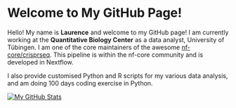 # Welcome to My GitHub Page!

Hello! My name is **Laurence** and welcome to my GitHub page! I am currently working at the **Quantitative Biology Center** as a data analyst, University of Tübingen. I am one of the core maintainers of the awesome [nf-core/crisprseq](https://nf-co.re/crisprseq/2.2.1/). This pipeline is within the nf-core community and is developed in Nextflow.

I also provide customised Python and R scripts for my various data analysis, and am doing 100 days coding exercise in Python.

[![My GitHub Stats](https://github-readme-stats.vercel.app/api/?username=laurencekuhl&count_private=true&theme=github_dark&showicons=true&hide=stars)]()


<!--
**LaurenceKuhl/LaurenceKuhl** is a ✨ _special_ ✨ repository because its `README.md` (this file) appears on your GitHub profile.

Here are some ideas to get you started:

- 🔭 I’m currently working on ...
- 🌱 I’m currently learning ...
- 👯 I’m looking to collaborate on ...
- 🤔 I’m looking for help with ...
- 💬 Ask me about ...
- 📫 How to reach me: ...

- ⚡ Fun fact: ...
-->
